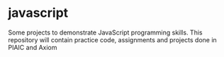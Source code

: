 # javascript
Some projects to demonstrate JavaScript programming skills.
This repository will contain practice code, assignments and projects done in PIAIC and Axiom

